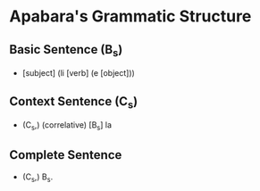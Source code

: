 # Apabara's Grammatic Structure

## Basic Sentence (B<sub>s</sub>)

* \[subject\] (li \[verb\] (e \[object\]))

## Context Sentence (C<sub>s</sub>)

* (C<sub>s</sub>,) (correlative) \[B<sub>s</sub>\] la

## Complete Sentence

* (C<sub>s</sub>,) B<sub>s</sub>.
